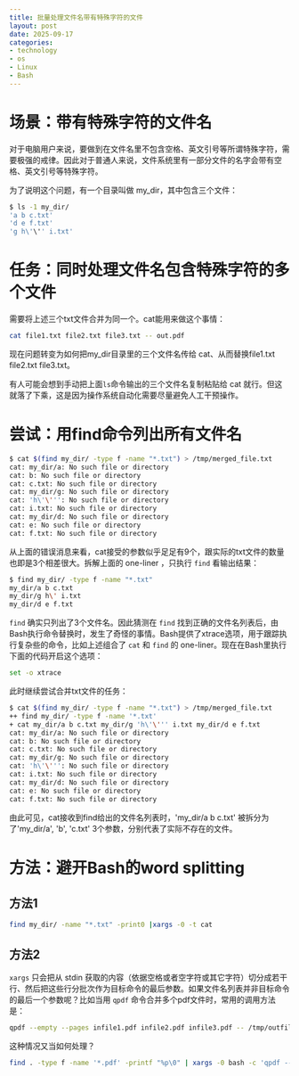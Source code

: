 ```yaml
---  
title: 批量处理文件名带有特殊字符的文件
layout: post  
date: 2025-09-17
categories:  
- technology  
- os
- Linux
- Bash
---
```

# 场景：带有特殊字符的文件名

对于电脑用户来说，要做到在文件名里不包含空格、英文引号等所谓特殊字符，需要极强的戒律。因此对于普通人来说，文件系统里有一部分文件的名字会带有空格、英文引号等特殊字符。

为了说明这个问题，有一个目录叫做 my_dir，其中包含三个文件：

``` bash
$ ls -1 my_dir/
'a b c.txt'
'd e f.txt'
'g h\'\'' i.txt'
```

# 任务：同时处理文件名包含特殊字符的多个文件

需要将上述三个txt文件合并为同一个。cat能用来做这个事情：

``` bash
cat file1.txt file2.txt file3.txt -- out.pdf
```

现在问题转变为如何把my_dir目录里的三个文件名传给 cat、从而替换file1.txt file2.txt file3.txt。

有人可能会想到手动把上面`ls`命令输出的三个文件名复制粘贴给 cat 就行。但这就落了下乘，这是因为操作系统自动化需要尽量避免人工干预操作。

# 尝试：用find命令列出所有文件名

``` bash
$ cat $(find my_dir/ -type f -name "*.txt") > /tmp/merged_file.txt
cat: my_dir/a: No such file or directory
cat: b: No such file or directory
cat: c.txt: No such file or directory
cat: my_dir/g: No such file or directory
cat: 'h\'\''': No such file or directory
cat: i.txt: No such file or directory
cat: my_dir/d: No such file or directory
cat: e: No such file or directory
cat: f.txt: No such file or directory
```

从上面的错误消息来看，cat接受的参数似乎足足有9个，跟实际的txt文件的数量也即是3个相差很大。拆解上面的 one-liner ，只执行 `find` 看输出结果：

``` bash
$ find my_dir/ -type f -name "*.txt"
my_dir/a b c.txt
my_dir/g h\' i.txt
my_dir/d e f.txt
```

`find` 确实只列出了3个文件名。因此猜测在 `find` 找到正确的文件名列表后，由 Bash执行命令替换时，发生了奇怪的事情。Bash提供了xtrace选项，用于跟踪执行复杂些的命令，比如上述组合了 `cat` 和 `find` 的 one-liner。现在在Bash里执行下面的代码开启这个选项：

``` bash
set -o xtrace
```

此时继续尝试合并txt文件的任务：

``` bash
$ cat $(find my_dir/ -type f -name "*.txt") > /tmp/merged_file.txt
++ find my_dir/ -type f -name '*.txt'
+ cat my_dir/a b c.txt my_dir/g 'h\'\''' i.txt my_dir/d e f.txt
cat: my_dir/a: No such file or directory
cat: b: No such file or directory
cat: c.txt: No such file or directory
cat: my_dir/g: No such file or directory
cat: 'h\'\''': No such file or directory
cat: i.txt: No such file or directory
cat: my_dir/d: No such file or directory
cat: e: No such file or directory
cat: f.txt: No such file or directory
```

由此可见，cat接收到find给出的文件名列表时，'my_dir/a b c.txt' 被拆分为了'my_dir/a', 'b', 'c.txt' 3个参数，分别代表了实际不存在的文件。

# 方法：避开Bash的word splitting

## 方法1

``` bash
find my_dir/ -name "*.txt" -print0 |xargs -0 -t cat
```
## 方法2

`xargs` 只会把从 stdin 获取的内容（依据空格或者空字符或其它字符）切分成若干行、然后把这些行分批次作为目标命令的最后参数。如果文件名列表并非目标命令的最后一个参数呢？比如当用 `qpdf` 命令合并多个pdf文件时，常用的调用方法是：

``` bash
qpdf --empty --pages infile1.pdf infile2.pdf infile3.pdf -- /tmp/outfile.pdf
```
这种情况又当如何处理？

``` bash
find . -type f -name '*.pdf' -printf "%p\0" | xargs -0 bash -c 'qpdf --empty --pages "$@" -- /tmp/outfile.pdf'
```
